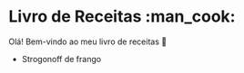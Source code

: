 <h1>Livro de Receitas :man_cook:</h1>

Olá! Bem-vindo ao meu livro de receitas :wave:

 - Strogonoff de frango
